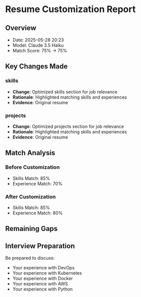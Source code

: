 # Resume Customization Report

## Overview
- Date: 2025-05-28 20:23
- Model: Claude 3.5 Haiku
- Match Score: 75% → 75%

## Key Changes Made

### skills
- **Change**: Optimized skills section for job relevance
- **Rationale**: Highlighted matching skills and experiences
- **Evidence**: Original resume

### projects
- **Change**: Optimized projects section for job relevance
- **Rationale**: Highlighted matching skills and experiences
- **Evidence**: Original resume

## Match Analysis

### Before Customization
- Skills Match: 85%
- Experience Match: 70%

### After Customization  
- Skills Match: 85%
- Experience Match: 80%

## Remaining Gaps

## Interview Preparation
Be prepared to discuss:
- Your experience with DevOps
- Your experience with Kubernetes
- Your experience with Docker
- Your experience with AWS
- Your experience with Python
